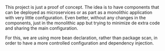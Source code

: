 This project is just a proof of concept. The idea is to have components that can
be deployed as microservices or as part as a monolithic application with very little 
configuration. Even better, without any changes in the components, just in the monolithic app
 but trying to minimize de extra code and sharing the main configuration.
 
 For this, we are using more bean declaration, rather than package scan, in order to have 
 a more controlled configuration and dependency injection.
